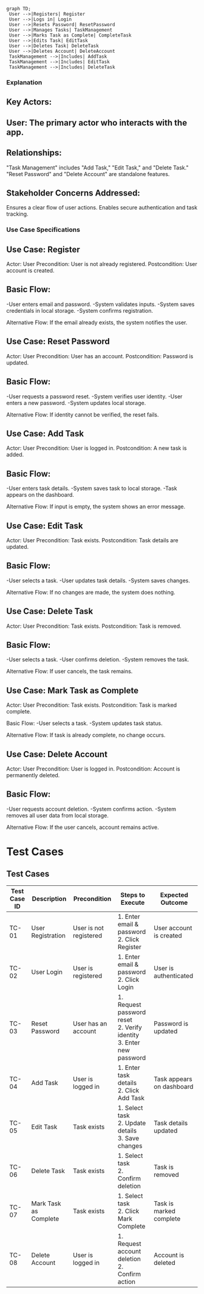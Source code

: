  ``` mermaid
graph TD;
  User -->|Registers| Register
  User -->|Logs in| Login
  User -->|Resets Password| ResetPassword
  User -->|Manages Tasks| TaskManagement
  User -->|Marks Task as Complete| CompleteTask
  User -->|Edits Task| EditTask
  User -->|Deletes Task| DeleteTask
  User -->|Deletes Account| DeleteAccount
  TaskManagement -->|Includes| AddTask
  TaskManagement -->|Includes| EditTask
  TaskManagement -->|Includes| DeleteTask
 ```

### Explanation

## Key Actors:
## User: The primary actor who interacts with the app.

## Relationships:
"Task Management" includes "Add Task," "Edit Task," and "Delete Task."
"Reset Password" and "Delete Account" are standalone features.

## Stakeholder Concerns Addressed:
Ensures a clear flow of user actions.
Enables secure authentication and task tracking.

### Use Case Specifications

## Use Case: Register
Actor: User
Precondition: User is not already registered.
Postcondition: User account is created.

## Basic Flow:
-User enters email and password.
-System validates inputs.
-System saves credentials in local storage.
-System confirms registration.

Alternative Flow: If the email already exists, the system notifies the user.

## Use Case: Reset Password
Actor: User
Precondition: User has an account.
Postcondition: Password is updated.

## Basic Flow:
-User requests a password reset.
-System verifies user identity.
-User enters a new password.
-System updates local storage.

Alternative Flow: If identity cannot be verified, the reset fails.

## Use Case: Add Task
Actor: User
Precondition: User is logged in.
Postcondition: A new task is added.

## Basic Flow:
-User enters task details.
-System saves task to local storage.
-Task appears on the dashboard.

Alternative Flow: If input is empty, the system shows an error message.

## Use Case: Edit Task
Actor: User
Precondition: Task exists.
Postcondition: Task details are updated.

## Basic Flow:
-User selects a task.
-User updates task details.
-System saves changes.

Alternative Flow: If no changes are made, the system does nothing.

## Use Case: Delete Task

Actor: User
Precondition: Task exists.
Postcondition: Task is removed.

## Basic Flow:

-User selects a task.
-User confirms deletion.
-System removes the task.

Alternative Flow: If user cancels, the task remains.

## Use Case: Mark Task as Complete

Actor: User
Precondition: Task exists.
Postcondition: Task is marked complete.

Basic Flow:
-User selects a task.
-System updates task status.

Alternative Flow: If task is already complete, no change occurs.

## Use Case: Delete Account

Actor: User 
Precondition: User is logged in.
Postcondition: Account is permanently deleted.

## Basic Flow:
-User requests account deletion.
-System confirms action.
-System removes all user data from local storage.

Alternative Flow: If the user cancels, account remains active.

# Test Cases

## Test Cases

| Test Case ID | Description                      | Precondition       | Steps to Execute                              | Expected Outcome         |
|-------------|----------------------------------|--------------------|----------------------------------------------|-------------------------|
| TC-01       | User Registration               | User is not registered | 1. Enter email & password <br> 2. Click Register | User account is created |
| TC-02       | User Login                      | User is registered | 1. Enter email & password <br> 2. Click Login | User is authenticated   |
| TC-03       | Reset Password                  | User has an account | 1. Request password reset <br> 2. Verify identity <br> 3. Enter new password | Password is updated     |
| TC-04       | Add Task                         | User is logged in  | 1. Enter task details <br> 2. Click Add Task | Task appears on dashboard |
| TC-05       | Edit Task                        | Task exists        | 1. Select task <br> 2. Update details <br> 3. Save changes | Task details updated |
| TC-06       | Delete Task                      | Task exists        | 1. Select task <br> 2. Confirm deletion | Task is removed |
| TC-07       | Mark Task as Complete            | Task exists        | 1. Select task <br> 2. Click Mark Complete | Task is marked complete |
| TC-08       | Delete Account                   | User is logged in  | 1. Request account deletion <br> 2. Confirm action | Account is deleted |

